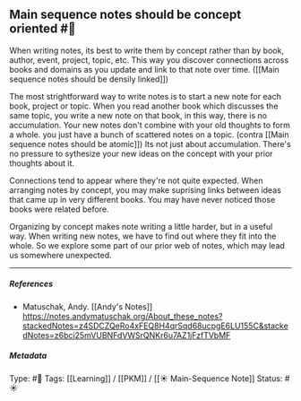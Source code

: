 ## Main sequence notes should be concept oriented  #🧠 

When writing notes, its best to write them by concept rather than by book, author, event, project, topic, etc. This way you discover connections across books and domains as you update and link to that note over time. ([[Main sequence notes should be densily linked]])

The most strightforward way to write notes is to start a new note for each book, project or topic. When you read another book which discusses the same topic, you write a new note on that book, in this way, there is no accumulation. Your new notes don't combine with your old thoughts to form a whole. you just have a bunch of scattered notes on a topic. (contra [[Main sequence notes should be atomic]]) Its not just about accumulation. There's no pressure to sythesize your new ideas on the concept with your prior thoughts about it.

Connections tend to appear where they're not quite expected. When arranging notes by concept, you may make suprising links between ideas that came up in very different books. You may have never noticed those books were related before.

Organizing by concept makes note writing a little harder, but in a useful way. When writing new notes, we have to find out where they fit into the whole. So we explore some part of our prior web of notes, which may lead us somewhere unexpected.

___

##### References

- Matuschak, Andy. [[Andy's Notes]]
https://notes.andymatuschak.org/About_these_notes?stackedNotes=z4SDCZQeRo4xFEQ8H4qrSqd68ucpgE6LU155C&stackedNotes=z6bci25mVUBNFdVWSrQNKr6u7AZ1jFzfTVbMF

##### Metadata
Type: #🔴 
Tags: [[Learning]] / [[PKM]] / [[☀️ Main-Sequence Note]]
Status: #☀️ 